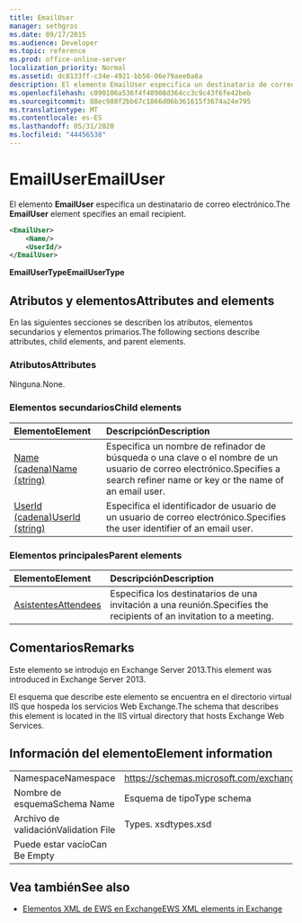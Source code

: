 ```yaml
---
title: EmailUser
manager: sethgros
ms.date: 09/17/2015
ms.audience: Developer
ms.topic: reference
ms.prod: office-online-server
localization_priority: Normal
ms.assetid: dc8133ff-c34e-4921-bb56-06e79aee0a8a
description: El elemento EmailUser especifica un destinatario de correo electrónico.
ms.openlocfilehash: c090106a536f4f40908d364cc3c9c43f6fe42beb
ms.sourcegitcommit: 88ec988f2bb67c1866d06b361615f3674a24e795
ms.translationtype: MT
ms.contentlocale: es-ES
ms.lasthandoff: 05/31/2020
ms.locfileid: "44456538"
---
```

# <a name="emailuser"></a><span data-ttu-id="17bd7-103">EmailUser</span><span class="sxs-lookup"><span data-stu-id="17bd7-103">EmailUser</span></span>

<span data-ttu-id="17bd7-104">El elemento **EmailUser** especifica un destinatario de correo electrónico.</span><span class="sxs-lookup"><span data-stu-id="17bd7-104">The **EmailUser** element specifies an email recipient.</span></span> 
  
```XML
<EmailUser>
    <Name/>
    <UserId/>
</EmailUser>
```

 <span data-ttu-id="17bd7-105">**EmailUserType**</span><span class="sxs-lookup"><span data-stu-id="17bd7-105">**EmailUserType**</span></span>
## <a name="attributes-and-elements"></a><span data-ttu-id="17bd7-106">Atributos y elementos</span><span class="sxs-lookup"><span data-stu-id="17bd7-106">Attributes and elements</span></span>

<span data-ttu-id="17bd7-107">En las siguientes secciones se describen los atributos, elementos secundarios y elementos primarios.</span><span class="sxs-lookup"><span data-stu-id="17bd7-107">The following sections describe attributes, child elements, and parent elements.</span></span>
  
### <a name="attributes"></a><span data-ttu-id="17bd7-108">Atributos</span><span class="sxs-lookup"><span data-stu-id="17bd7-108">Attributes</span></span>

<span data-ttu-id="17bd7-109">Ninguna.</span><span class="sxs-lookup"><span data-stu-id="17bd7-109">None.</span></span>
  
### <a name="child-elements"></a><span data-ttu-id="17bd7-110">Elementos secundarios</span><span class="sxs-lookup"><span data-stu-id="17bd7-110">Child elements</span></span>

|<span data-ttu-id="17bd7-111">**Elemento**</span><span class="sxs-lookup"><span data-stu-id="17bd7-111">**Element**</span></span>|<span data-ttu-id="17bd7-112">**Descripción**</span><span class="sxs-lookup"><span data-stu-id="17bd7-112">**Description**</span></span>|
|:-----|:-----|
|[<span data-ttu-id="17bd7-113">Name (cadena)</span><span class="sxs-lookup"><span data-stu-id="17bd7-113">Name (string)</span></span>](name-string.md) <br/> |<span data-ttu-id="17bd7-114">Especifica un nombre de refinador de búsqueda o una clave o el nombre de un usuario de correo electrónico.</span><span class="sxs-lookup"><span data-stu-id="17bd7-114">Specifies a search refiner name or key or the name of an email user.</span></span>  <br/> |
|[<span data-ttu-id="17bd7-115">UserId (cadena)</span><span class="sxs-lookup"><span data-stu-id="17bd7-115">UserId (string)</span></span>](userid-string.md) <br/> |<span data-ttu-id="17bd7-116">Especifica el identificador de usuario de un usuario de correo electrónico.</span><span class="sxs-lookup"><span data-stu-id="17bd7-116">Specifies the user identifier of an email user.</span></span>  <br/> |
   
### <a name="parent-elements"></a><span data-ttu-id="17bd7-117">Elementos principales</span><span class="sxs-lookup"><span data-stu-id="17bd7-117">Parent elements</span></span>

|<span data-ttu-id="17bd7-118">**Elemento**</span><span class="sxs-lookup"><span data-stu-id="17bd7-118">**Element**</span></span>|<span data-ttu-id="17bd7-119">**Descripción**</span><span class="sxs-lookup"><span data-stu-id="17bd7-119">**Description**</span></span>|
|:-----|:-----|
|[<span data-ttu-id="17bd7-120">Asistentes</span><span class="sxs-lookup"><span data-stu-id="17bd7-120">Attendees</span></span>](attendees.md) <br/> |<span data-ttu-id="17bd7-121">Especifica los destinatarios de una invitación a una reunión.</span><span class="sxs-lookup"><span data-stu-id="17bd7-121">Specifies the recipients of an invitation to a meeting.</span></span>  <br/> |
   
## <a name="remarks"></a><span data-ttu-id="17bd7-122">Comentarios</span><span class="sxs-lookup"><span data-stu-id="17bd7-122">Remarks</span></span>

<span data-ttu-id="17bd7-123">Este elemento se introdujo en Exchange Server 2013.</span><span class="sxs-lookup"><span data-stu-id="17bd7-123">This element was introduced in Exchange Server 2013.</span></span>
  
<span data-ttu-id="17bd7-124">El esquema que describe este elemento se encuentra en el directorio virtual IIS que hospeda los servicios Web Exchange.</span><span class="sxs-lookup"><span data-stu-id="17bd7-124">The schema that describes this element is located in the IIS virtual directory that hosts Exchange Web Services.</span></span>
  
## <a name="element-information"></a><span data-ttu-id="17bd7-125">Información del elemento</span><span class="sxs-lookup"><span data-stu-id="17bd7-125">Element information</span></span>

|||
|:-----|:-----|
|<span data-ttu-id="17bd7-126">Namespace</span><span class="sxs-lookup"><span data-stu-id="17bd7-126">Namespace</span></span>  <br/> |https://schemas.microsoft.com/exchange/services/2006/types  <br/> |
|<span data-ttu-id="17bd7-127">Nombre de esquema</span><span class="sxs-lookup"><span data-stu-id="17bd7-127">Schema Name</span></span>  <br/> |<span data-ttu-id="17bd7-128">Esquema de tipo</span><span class="sxs-lookup"><span data-stu-id="17bd7-128">Type schema</span></span>  <br/> |
|<span data-ttu-id="17bd7-129">Archivo de validación</span><span class="sxs-lookup"><span data-stu-id="17bd7-129">Validation File</span></span>  <br/> |<span data-ttu-id="17bd7-130">Types. xsd</span><span class="sxs-lookup"><span data-stu-id="17bd7-130">types.xsd</span></span>  <br/> |
|<span data-ttu-id="17bd7-131">Puede estar vacío</span><span class="sxs-lookup"><span data-stu-id="17bd7-131">Can Be Empty</span></span>  <br/> ||
   
## <a name="see-also"></a><span data-ttu-id="17bd7-132">Vea también</span><span class="sxs-lookup"><span data-stu-id="17bd7-132">See also</span></span>



- [<span data-ttu-id="17bd7-133">Elementos XML de EWS en Exchange</span><span class="sxs-lookup"><span data-stu-id="17bd7-133">EWS XML elements in Exchange</span></span>](ews-xml-elements-in-exchange.md)

